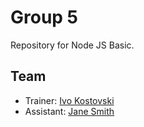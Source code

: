 # Group 5

Repository for Node JS Basic.

## Team

- Trainer: [Ivo Kostovski](mailto:ivo@kostovski.dev)
- Assistant: [Jane Smith](mailto:jane.smith@example.com)
